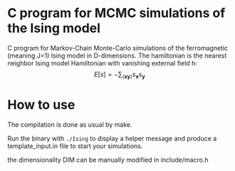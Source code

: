 # C program for MCMC simulations of the Ising model
C program for Markov-Chain Monte-Carlo simulations of the ferromagnetic (meaning J=1) Ising model in D-dimensions. The hamiltonian is
the nearest neighbor Ising model Hamiltonian with vanishing external field h: 
$$E[s]=-\sum_{\langle \textbf{x} \textbf{y}\rangle}s_{\textbf{x}} s_{\textbf{y}}$$

# How to use
The compilation is done as usual by make.

Run the binary with `./Ising` to display a helper message and produce a template_input.in file to start your simulations.

the dimensionality DIM can be manually modified in include/macro.h 
